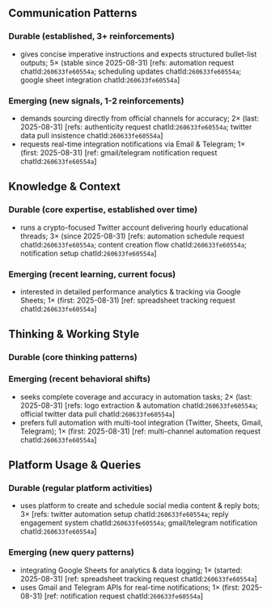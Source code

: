 ## Communication Patterns
### Durable (established, 3+ reinforcements)
- gives concise imperative instructions and expects structured bullet-list outputs; 5× (stable since 2025-08-31) [refs: automation request chatId:`260633fe60554a`; scheduling updates chatId:`260633fe60554a`; google sheet integration chatId:`260633fe60554a`]

### Emerging (new signals, 1-2 reinforcements)
- demands sourcing directly from official channels for accuracy; 2× (last: 2025-08-31) [refs: authenticity request chatId:`260633fe60554a`; twitter data pull insistence chatId:`260633fe60554a`]
- requests real-time integration notifications via Email & Telegram; 1× (first: 2025-08-31) [ref: gmail/telegram notification request chatId:`260633fe60554a`]

## Knowledge & Context
### Durable (core expertise, established over time)
- runs a crypto-focused Twitter account delivering hourly educational threads; 3× (since 2025-08-31) [refs: automation schedule request chatId:`260633fe60554a`; content creation flow chatId:`260633fe60554a`; notification setup chatId:`260633fe60554a`]

### Emerging (recent learning, current focus)
- interested in detailed performance analytics & tracking via Google Sheets; 1× (first: 2025-08-31) [ref: spreadsheet tracking request chatId:`260633fe60554a`]

## Thinking & Working Style
### Durable (core thinking patterns)

### Emerging (recent behavioral shifts)
- seeks complete coverage and accuracy in automation tasks; 2× (last: 2025-08-31) [refs: logo extraction & automation chatId:`260633fe60554a`; official twitter data pull chatId:`260633fe60554a`]
- prefers full automation with multi-tool integration (Twitter, Sheets, Gmail, Telegram); 1× (first: 2025-08-31) [ref: multi-channel automation request chatId:`260633fe60554a`]

## Platform Usage & Queries
### Durable (regular platform activities)
- uses platform to create and schedule social media content & reply bots; 3× [refs: twitter automation setup chatId:`260633fe60554a`; reply engagement system chatId:`260633fe60554a`; gmail/telegram notification chatId:`260633fe60554a`]

### Emerging (new query patterns)
- integrating Google Sheets for analytics & data logging; 1× (started: 2025-08-31) [ref: spreadsheet tracking request chatId:`260633fe60554a`]
- uses Gmail and Telegram APIs for real-time notifications; 1× (first: 2025-08-31) [ref: notification request chatId:`260633fe60554a`]